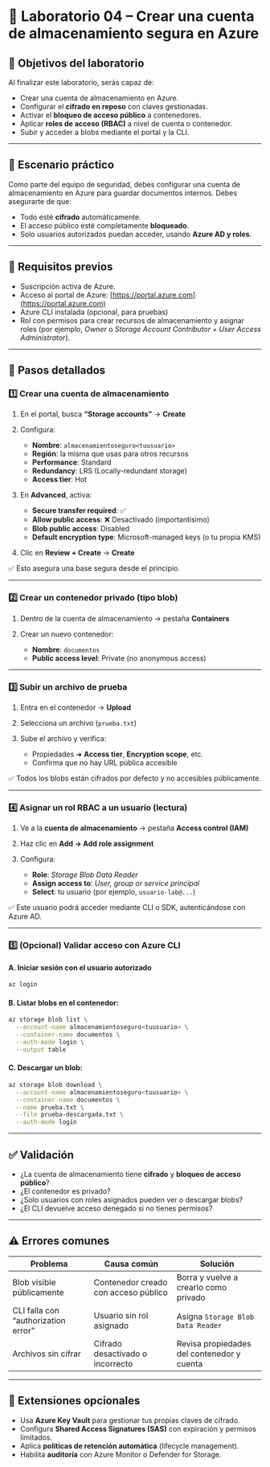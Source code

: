 # 🧪 Laboratorio 04 – Crear una cuenta de almacenamiento segura en Azure

## 🎯 Objetivos del laboratorio

Al finalizar este laboratorio, serás capaz de:

* Crear una cuenta de almacenamiento en Azure.
* Configurar el **cifrado en reposo** con claves gestionadas.
* Activar el **bloqueo de acceso público** a contenedores.
* Aplicar **roles de acceso (RBAC)** a nivel de cuenta o contenedor.
* Subir y acceder a blobs mediante el portal y la CLI.

---

## 🧵 Escenario práctico

Como parte del equipo de seguridad, debes configurar una cuenta de almacenamiento en Azure para guardar documentos internos. Debes asegurarte de que:

* Todo esté **cifrado** automáticamente.
* El acceso público esté completamente **bloqueado**.
* Solo usuarios autorizados puedan acceder, usando **Azure AD y roles**.

---

## 🧰 Requisitos previos

* Suscripción activa de Azure.
* Acceso al portal de Azure: [https://portal.azure.com](https://portal.azure.com)
* Azure CLI instalada (opcional, para pruebas)
* Rol con permisos para crear recursos de almacenamiento y asignar roles (por ejemplo, *Owner* o *Storage Account Contributor* + *User Access Administrator*).

---

## 🧭 Pasos detallados

### 1️⃣ Crear una cuenta de almacenamiento

1. En el portal, busca **“Storage accounts”** → **Create**

2. Configura:

   * **Nombre**: `almacenamientoseguro<tuusuario>`
   * **Región**: la misma que usas para otros recursos
   * **Performance**: Standard
   * **Redundancy**: LRS (Locally-redundant storage)
   * **Access tier**: Hot

3. En **Advanced**, activa:

   * **Secure transfer required**: ✅
   * **Allow public access**: ❌ Desactivado (importantísimo)
   * **Blob public access**: Disabled
   * **Default encryption type**: Microsoft-managed keys (o tu propia KMS)

4. Clic en **Review + Create** → **Create**

✅ Esto asegura una base segura desde el principio.

---

### 2️⃣ Crear un contenedor privado (tipo blob)

1. Dentro de la cuenta de almacenamiento → pestaña **Containers**
2. Crear un nuevo contenedor:

   * **Nombre**: `documentos`
   * **Public access level**: Private (no anonymous access)

---

### 3️⃣ Subir un archivo de prueba

1. Entra en el contenedor → **Upload**
2. Selecciona un archivo (`prueba.txt`)
3. Sube el archivo y verifica:

   * Propiedades ➜ **Access tier**, **Encryption scope**, etc.
   * Confirma que no hay URL pública accesible

✅ Todos los blobs están cifrados por defecto y no accesibles públicamente.

---

### 4️⃣ Asignar un rol RBAC a un usuario (lectura)

1. Ve a la **cuenta de almacenamiento** → pestaña **Access control (IAM)**
2. Haz clic en **Add → Add role assignment**
3. Configura:

   * **Role**: *Storage Blob Data Reader*
   * **Assign access to**: *User, group or service principal*
   * **Select**: tu usuario (por ejemplo, `usuario-lab@...`)

✅ Este usuario podrá acceder mediante CLI o SDK, autenticándose con Azure AD.

---

### 5️⃣ (Opcional) Validar acceso con Azure CLI

#### A. Iniciar sesión con el usuario autorizado

```bash
az login
```

#### B. Listar blobs en el contenedor:

```bash
az storage blob list \
  --account-name almacenamientoseguro<tuusuario> \
  --container-name documentos \
  --auth-mode login \
  --output table
```

#### C. Descargar un blob:

```bash
az storage blob download \
  --account-name almacenamientoseguro<tuusuario> \
  --container-name documentos \
  --name prueba.txt \
  --file prueba-descargada.txt \
  --auth-mode login
```

---

## ✅ Validación

* ¿La cuenta de almacenamiento tiene **cifrado** y **bloqueo de acceso público**?
* ¿El contenedor es privado?
* ¿Solo usuarios con roles asignados pueden ver o descargar blobs?
* ¿El CLI devuelve acceso denegado si no tienes permisos?

---

## ⚠️ Errores comunes

| Problema                            | Causa común                          | Solución                                   |
| ----------------------------------- | ------------------------------------ | ------------------------------------------ |
| Blob visible públicamente           | Contenedor creado con acceso público | Borra y vuelve a crearlo como privado      |
| CLI falla con “authorization error” | Usuario sin rol asignado             | Asigna `Storage Blob Data Reader`          |
| Archivos sin cifrar                 | Cifrado desactivado o incorrecto     | Revisa propiedades del contenedor y cuenta |

---

## 🧩 Extensiones opcionales

* Usa **Azure Key Vault** para gestionar tus propias claves de cifrado.
* Configura **Shared Access Signatures (SAS)** con expiración y permisos limitados.
* Aplica **políticas de retención automática** (lifecycle management).
* Habilita **auditoría** con Azure Monitor o Defender for Storage.